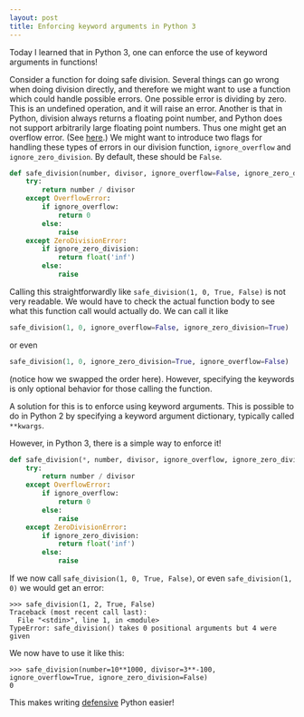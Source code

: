 ```yaml
---
layout: post
title: Enforcing keyword arguments in Python 3
---
```


Today I learned that in Python 3, one can enforce the use of keyword arguments in functions!

Consider a function for doing safe division. Several things can go wrong when doing division directly, and therefore we might want to use a function which could handle possible errors. One possible error is dividing by zero. This is an undefined operation, and it will raise an error. Another is that in Python, division always returns a floating point number, and Python does not support arbitrarily large floating point numbers. Thus one might get an overflow error. (See [here](https://stackoverflow.com/questions/27946595/how-to-manage-division-of-huge-numbers-in-python).) We might want to introduce two flags for handling these types of errors in our division function, `ignore_overflow` and `ignore_zero_division`. By default, these should be `False`.

```python
def safe_division(number, divisor, ignore_overflow=False, ignore_zero_division=False):
    try:
        return number / divisor
    except OverflowError:
        if ignore_overflow:
            return 0
        else:
            raise
    except ZeroDivisionError:
        if ignore_zero_division:
            return float('inf')
        else:
            raise
```

Calling this straightforwardly like `safe_division(1, 0, True, False)` is not very readable. We would have to check the actual function body to see what this function call would actually do. We can call it like 

```python
safe_division(1, 0, ignore_overflow=False, ignore_zero_division=True)
```
or even

```python
safe_division(1, 0, ignore_zero_division=True, ignore_overflow=False)
```
(notice how we swapped the order here). However, specifying the keywords is only optional behavior for those calling the function.

A solution for this is to enforce using keyword arguments. This is possible to do in Python 2 by specifying a keyword argument dictionary, typically called `**kwargs`. 

However, in Python 3, there is a simple way to enforce it!

```python
def safe_division(*, number, divisor, ignore_overflow, ignore_zero_division):
    try:
        return number / divisor
    except OverflowError:
        if ignore_overflow:
            return 0
        else:
            raise
    except ZeroDivisionError:
        if ignore_zero_division:
            return float('inf')
        else:
            raise
```
If we now call `safe_division(1, 0, True, False)`, or even `safe_division(1, 0)` we would get an error:

```python-traceback
>>> safe_division(1, 2, True, False)
Traceback (most recent call last):
  File "<stdin>", line 1, in <module>
TypeError: safe_division() takes 0 positional arguments but 4 were given
```

We now have to use it like this:

```python-traceback
>>> safe_division(number=10**1000, divisor=3**-100,
ignore_overflow=True, ignore_zero_division=False)
0
```

This makes writing [defensive](https://en.wikipedia.org/wiki/Defensive_programming) Python easier!
